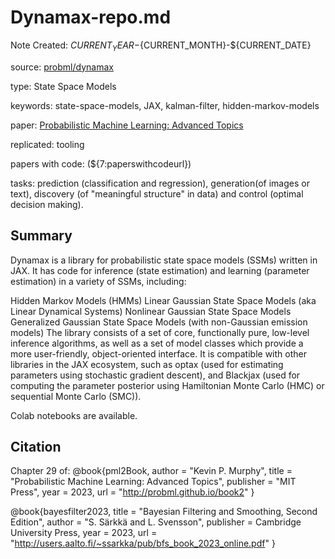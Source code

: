 # Dynamax-repo.md

Note Created: ${CURRENT_YEAR}-${CURRENT_MONTH}-${CURRENT_DATE}

source: [probml/dynamax](https://github.com/probml/dynamax)

type: State Space Models

keywords: state-space-models, JAX, kalman-filter, hidden-markov-models

paper: [Probabilistic Machine Learning: Advanced Topics](https://probml.github.io/pml-book/book2.html)

replicated: tooling

papers with code: (${7:paperswithcodeurl})

tasks: prediction (classification and regression), generation(of images or text), discovery (of "meaningful structure" in data) and control (optimal decision making).

## Summary

Dynamax is a library for probabilistic state space models (SSMs) written in JAX. It has code for inference (state estimation) and learning (parameter estimation) in a variety of SSMs, including:

Hidden Markov Models (HMMs)
Linear Gaussian State Space Models (aka Linear Dynamical Systems)
Nonlinear Gaussian State Space Models
Generalized Gaussian State Space Models (with non-Gaussian emission models)
The library consists of a set of core, functionally pure, low-level inference algorithms, as well as a set of model classes which provide a more user-friendly, object-oriented interface. It is compatible with other libraries in the JAX ecosystem, such as optax (used for estimating parameters using stochastic gradient descent), and Blackjax (used for computing the parameter posterior using Hamiltonian Monte Carlo (HMC) or sequential Monte Carlo (SMC)).

Colab notebooks are available.

## Citation
Chapter 29 of:
 @book{pml2Book,
 author = "Kevin P. Murphy",
 title = "Probabilistic Machine Learning: Advanced Topics",
 publisher = "MIT Press",
 year = 2023,
 url = "http://probml.github.io/book2"
}

@book{bayesfilter2023,
title = "Bayesian Filtering and Smoothing, Second Edition", 
author = "S. Särkkä and L. Svensson", 
publisher = Cambridge University Press,
year = 2023,
url = "http://users.aalto.fi/~ssarkka/pub/bfs_book_2023_online.pdf"
}
